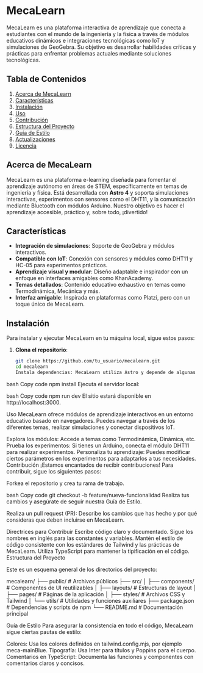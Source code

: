 # MecaLearn

MecaLearn es una plataforma interactiva de aprendizaje que conecta a estudiantes con el mundo de la ingeniería y la física a través de módulos educativos dinámicos e integraciones tecnológicas como IoT y simulaciones de GeoGebra. Su objetivo es desarrollar habilidades críticas y prácticas para enfrentar problemas actuales mediante soluciones tecnológicas.

## Tabla de Contenidos

1. [Acerca de MecaLearn](#acerca-de-mecalearn)
2. [Características](#características)
3. [Instalación](#instalación)
4. [Uso](#uso)
5. [Contribución](#contribución)
6. [Estructura del Proyecto](#estructura-del-proyecto)
7. [Guía de Estilo](#guía-de-estilo)
8. [Actualizaciones](#actualizaciones)
9. [Licencia](#licencia)

## Acerca de MecaLearn

MecaLearn es una plataforma e-learning diseñada para fomentar el aprendizaje autónomo en áreas de STEM, específicamente en temas de ingeniería y física. Está desarrollada con **Astro 4** y soporta simulaciones interactivas, experimentos con sensores como el DHT11, y la comunicación mediante Bluetooth con módulos Arduino. Nuestro objetivo es hacer el aprendizaje accesible, práctico y, sobre todo, ¡divertido!

## Características

- **Integración de simulaciones**: Soporte de GeoGebra y módulos interactivos.
- **Compatible con IoT**: Conexión con sensores y módulos como DHT11 y HC-05 para experimentos prácticos.
- **Aprendizaje visual y modular**: Diseño adaptable e inspirador con un enfoque en interfaces amigables como KhanAcademy.
- **Temas detallados**: Contenido educativo exhaustivo en temas como Termodinámica, Mecánica y más.
- **Interfaz amigable**: Inspirada en plataformas como Platzi, pero con un toque único de MecaLearn.

## Instalación

Para instalar y ejecutar MecaLearn en tu máquina local, sigue estos pasos:

1. **Clona el repositorio**:
   ```bash
   git clone https://github.com/tu_usuario/mecalearn.git
   cd mecalearn
   Instala dependencias: MecaLearn utiliza Astro y depende de algunas librerías como Tailwind CSS y TypeScript. Asegúrate de tener Node.js instalado y luego ejecuta:
   ```

bash
Copy code
npm install
Ejecuta el servidor local:

bash
Copy code
npm run dev
El sitio estará disponible en http://localhost:3000.

Uso
MecaLearn ofrece módulos de aprendizaje interactivos en un entorno educativo basado en navegadores. Puedes navegar a través de los diferentes temas, realizar simulaciones y conectar dispositivos IoT.

Explora los módulos: Accede a temas como Termodinámica, Dinámica, etc.
Prueba los experimentos: Si tienes un Arduino, conecta el módulo DHT11 para realizar experimentos.
Personaliza tu aprendizaje: Puedes modificar ciertos parámetros en los experimentos para adaptarlos a tus necesidades.
Contribución
¡Estamos encantados de recibir contribuciones! Para contribuir, sigue los siguientes pasos:

Forkea el repositorio y crea tu rama de trabajo.

bash
Copy code
git checkout -b feature/nueva-funcionalidad
Realiza tus cambios y asegúrate de seguir nuestra Guía de Estilo.

Realiza un pull request (PR): Describe los cambios que has hecho y por qué consideras que deben incluirse en MecaLearn.

Directrices para Contribuir
Escribe código claro y documentado.
Sigue los nombres en inglés para las constantes y variables.
Mantén el estilo de código consistente con los estándares de Tailwind y las prácticas de MecaLearn.
Utiliza TypeScript para mantener la tipificación en el código.
Estructura del Proyecto

Este es un esquema general de los directorios del proyecto:

mecalearn/
├── public/ # Archivos públicos
├── src/
│ ├── components/ # Componentes de UI reutilizables
│ ├── layouts/ # Estructuras de layout
│ ├── pages/ # Páginas de la aplicación
│ ├── styles/ # Archivos CSS y Tailwind
│ └── utils/ # Utilidades y funciones auxiliares
├── package.json # Dependencias y scripts de npm
└── README.md # Documentación principal

Guía de Estilo
Para asegurar la consistencia en todo el código, MecaLearn sigue ciertas pautas de estilo:

Colores: Usa los colores definidos en tailwind.config.mjs, por ejemplo meca-mainBlue.
Tipografía: Usa Inter para títulos y Poppins para el cuerpo.
Comentarios en TypeScript: Documenta las funciones y componentes con comentarios claros y concisos.

